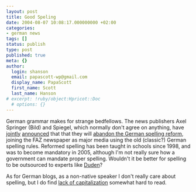 ```yaml
---
layout: post
title: Good Speling
date: 2004-08-07 10:08:17.000000000 +02:00
categories:
- german news
tags: []
status: publish
type: post
published: true
meta: {}
author:
  login: shanson
  email: papascott-wp@gmail.com
  display_name: PapaScott
  first_name: Scott
  last_name: Hanson
# excerpt: !ruby/object:Hpricot::Doc
  # options: {}
---
```

<p>German grammar makes for strange bedfellows. The news publishers Axel Springer (Bild) and Spiegel, which normally don't agree on anything, have <a href="http://www.axelspringer.de/inhalte/pressese/inhalte/presse/3760.html">jointly</a> <a href="http://www.spiegel.de/kultur/gesellschaft/0,1518,311777,00.html">announced</a> that that they will <a href="http://www.reuters.co.uk/newsPackageArticle.jhtml?type=worldNews&storyID=560816&section=news" title="Reuters | German publishers in revolt over spelling">abandon the German spelling reform</a>, joining the FAZ newspaper as major media using the old (classic?) German spelling rules. Reformed spelling has been taught in schools since 1998, and was to become mandatory in 2005, although I'm not really sure how a government can mandate proper spelling. Wouldn't it be better for spelling to be outsourced to experts like <a href="http://www.duden.de/">Duden</a>?</p>
<p>As for German blogs, as a non-native speaker I don't really care about spelling, but I do find <a href="http://revirement.de/weblog/">lack of capitalization</a> somewhat hard to read.</p>
